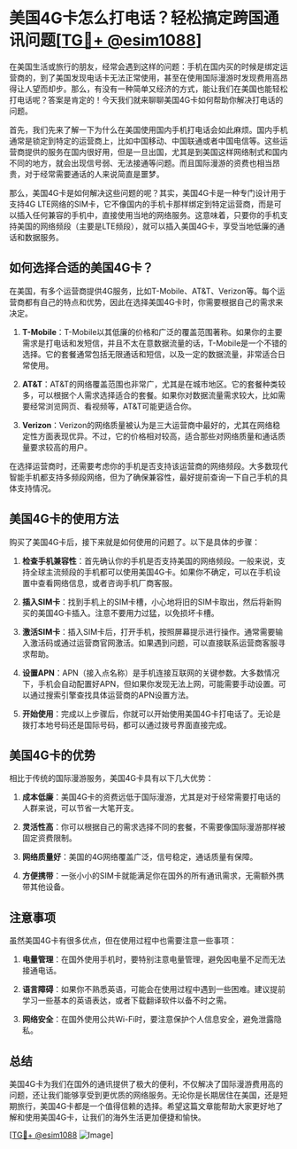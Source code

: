 # 美国4G卡怎么打电话？轻松搞定跨国通讯问题[[TG💪+ @esim1088](https://t.me/s/esim1088)]

在美国生活或旅行的朋友，经常会遇到这样的问题：手机在国内买的时候是绑定运营商的，到了美国发现电话卡无法正常使用，甚至在使用国际漫游时发现费用高昂得让人望而却步。那么，有没有一种简单又经济的方式，能让我们在美国也能轻松打电话呢？答案是肯定的！今天我们就来聊聊美国4G卡如何帮助你解决打电话的问题。

首先，我们先来了解一下为什么在美国使用国内手机打电话会如此麻烦。国内手机通常是锁定到特定的运营商上，比如中国移动、中国联通或者中国电信等。这些运营商提供的服务在国内很好用，但是一旦出国，尤其是到美国这样网络制式和国内不同的地方，就会出现信号弱、无法接通等问题。而且国际漫游的资费也相当昂贵，对于经常需要通话的人来说简直是噩梦。

那么，美国4G卡是如何解决这些问题的呢？其实，美国4G卡是一种专门设计用于支持4G LTE网络的SIM卡，它不像国内的手机卡那样绑定到特定运营商，而是可以插入任何兼容的手机中，直接使用当地的网络服务。这意味着，只要你的手机支持美国的网络频段（主要是LTE频段），就可以插入美国4G卡，享受当地低廉的通话和数据服务。

## 如何选择合适的美国4G卡？

在美国，有多个运营商提供4G服务，比如T-Mobile、AT&T、Verizon等。每个运营商都有自己的特点和优势，因此在选择美国4G卡时，你需要根据自己的需求来决定。

1. **T-Mobile**：T-Mobile以其低廉的价格和广泛的覆盖范围著称。如果你的主要需求是打电话和发短信，并且不太在意数据流量的话，T-Mobile是一个不错的选择。它的套餐通常包括无限通话和短信，以及一定的数据流量，非常适合日常使用。

2. **AT&T**：AT&T的网络覆盖范围也非常广，尤其是在城市地区。它的套餐种类较多，可以根据个人需求选择适合的套餐。如果你对数据流量需求较大，比如需要经常浏览网页、看视频等，AT&T可能更适合你。

3. **Verizon**：Verizon的网络质量被认为是三大运营商中最好的，尤其在网络稳定性方面表现优异。不过，它的价格相对较高，适合那些对网络质量和通话质量要求较高的用户。

在选择运营商时，还需要考虑你的手机是否支持该运营商的网络频段。大多数现代智能手机都支持多频段网络，但为了确保兼容性，最好提前查询一下自己手机的具体支持情况。

## 美国4G卡的使用方法

购买了美国4G卡后，接下来就是如何使用的问题了。以下是具体的步骤：

1. **检查手机兼容性**：首先确认你的手机是否支持美国的网络频段。一般来说，支持全球主流频段的手机都可以使用美国4G卡。如果你不确定，可以在手机设置中查看网络信息，或者咨询手机厂商客服。

2. **插入SIM卡**：找到手机上的SIM卡槽，小心地将旧的SIM卡取出，然后将新购买的美国4G卡插入。注意不要用力过猛，以免损坏卡槽。

3. **激活SIM卡**：插入SIM卡后，打开手机，按照屏幕提示进行操作。通常需要输入激活码或通过运营商官网激活。如果遇到问题，可以直接联系运营商客服寻求帮助。

4. **设置APN**：APN（接入点名称）是手机连接互联网的关键参数。大多数情况下，手机会自动配置好APN，但如果你发现无法上网，可能需要手动设置。可以通过搜索引擎查找具体运营商的APN设置方法。

5. **开始使用**：完成以上步骤后，你就可以开始使用美国4G卡打电话了。无论是拨打本地号码还是国际号码，都可以通过拨号界面直接完成。

## 美国4G卡的优势

相比于传统的国际漫游服务，美国4G卡具有以下几大优势：

1. **成本低廉**：美国4G卡的资费远低于国际漫游，尤其是对于经常需要打电话的人群来说，可以节省一大笔开支。

2. **灵活性高**：你可以根据自己的需求选择不同的套餐，不需要像国际漫游那样被固定资费限制。

3. **网络质量好**：美国的4G网络覆盖广泛，信号稳定，通话质量有保障。

4. **方便携带**：一张小小的SIM卡就能满足你在国外的所有通讯需求，无需额外携带其他设备。

## 注意事项

虽然美国4G卡有很多优点，但在使用过程中也需要注意一些事项：

1. **电量管理**：在国外使用手机时，要特别注意电量管理，避免因电量不足而无法接通电话。

2. **语言障碍**：如果你不熟悉英语，可能会在使用过程中遇到一些困难。建议提前学习一些基本的英语表达，或者下载翻译软件以备不时之需。

3. **网络安全**：在国外使用公共Wi-Fi时，要注意保护个人信息安全，避免泄露隐私。

## 总结

美国4G卡为我们在国外的通讯提供了极大的便利，不仅解决了国际漫游费用高的问题，还让我们能够享受到更优质的网络服务。无论你是长期居住在美国，还是短期旅行，美国4G卡都是一个值得信赖的选择。希望这篇文章能帮助大家更好地了解和使用美国4G卡，让我们的海外生活更加便捷和愉快。

[[TG💪+ @esim1088](https://t.me/s/esim1088) ![Image](https://i.postimg.cc/4NQfJmqS/Snipaste-2025-05-13-00-14-12.png)]